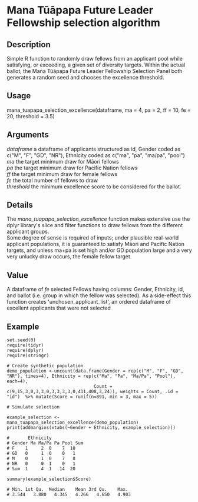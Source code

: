 # Mana Tūāpapa Future Leader Fellowship selection algorithm

## Description

Simple R function to randomly draw fellows from an applicant pool while satisfying, or exceeding, a given set of diversity targets.
Within the actual ballot, the Mana Tūāpapa Future Leader Fellowship Selection Panel both generates a random seed and chooses the excellence threshold. 

## Usage

mana_tuapapa_selection_excellence(dataframe, ma = 4, pa = 2, ff = 10, fe = 20, threshold = 3.5)

## Arguments

*dataframe* a dataframe of applicants structured as id, Gender coded as c("M", "F", "GD", "NR"), Ethnicity coded as c("ma", "pa", "ma/pa", "pool")  
*ma*        the target minimum draw for Māori fellows  
*pa*        the target minimum draw for Pacific Nation fellows  
*ff*        the target minimum draw for female fellows  
*fe*        the total number of fellows to draw  
*threshold* the minimum excellence score to be considered for the ballot.

## Details

The *mana_tuapapa_selection_excellence* function makes extensive use the dplyr library's slice and filter functions to draw fellows from the different applicant groups.  
Some degree of sense is required of inputs; under plausible real-world applicant populations, it is guaranteed to satisfy Māori and Pacific Nation targets, and unless ma+pa is set high and/or GD population large and a very very unlucky draw occurs, the female fellow target.  

## Value

A dataframe of *fe* selected Fellows having columns: Gender, Ethnicity, id, and ballot (i.e. group in which the fellow was selected).
As a side-effect this function creates 'unchosen_applicant_list', an ordered dataframe of excellent applicants that were not selected

## Example

    set.seed(0)
	require(tidyr)
	require(dplyr)
	require(stringr)

	# Create synthetic population
	demo_population <-uncount(data.frame(Gender = rep(c("M", "F", "GD", "NR"), times=4), Ethnicity = rep(c("Ma", "Pa", "Ma/Pa", "Pool"), each=4), 
                                     Count = c(9,15,3,0,3,3,0,3,3,3,3,0,411,408,3,24)), weights = Count, .id = "id")  %>% mutate(Score = runif(n=891, min = 3, max = 5))

	# Simulate selection

	example_selection <- mana_tuapapa_selection_excellence(demo_population)
	print(addmargins(xtabs(~Gender + Ethnicity, example_selection)))

	#       Ethnicity
	# Gender Ma Ma/Pa Pa Pool Sum
	# F    1     2  0    7  10
	# GD   0     1  0    0   1
	# M    0     1  0    7   8
	# NR   0     0  1    0   1
	# Sum  1     4  1   14  20

	summary(example_selection$Score)

	# Min. 1st Qu.  Median    Mean 3rd Qu.    Max. 
	# 3.544   3.880   4.345   4.266   4.650   4.903 
